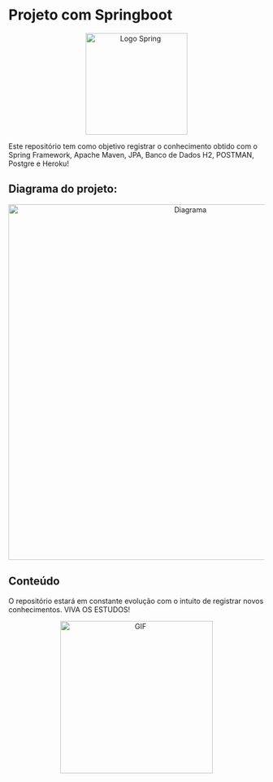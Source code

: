 # Projeto com Springboot

<p align="center">
  <img src="https://github.com/jeansillva/projeto-springboot/assets/111095599/1919f7ab-330f-4555-8156-493365a8c463" alt="Logo Spring" width="200"/>
</p>

Este repositório tem como objetivo registrar o conhecimento obtido com o Spring Framework, Apache Maven, JPA, Banco de Dados H2, POSTMAN, Postgre e Heroku! 

## Diagrama do projeto:

<p align="center">
  <img src="https://github.com/jeansillva/projeto-springboot/assets/111095599/63ea5d3e-308b-4bf9-b155-987ddcb14c2b" alt="Diagrama" width="700"/>

## Conteúdo

O repositório estará em constante evolução com o intuito de registrar novos conhecimentos. VIVA OS  ESTUDOS!

<p align="center">
  <img src="https://github.com/jeansillva/projeto-springboot/assets/111095599/9fb89ad3-b996-4a3f-bdab-64ce15e517d1" alt="GIF" width="300"/>
</p>
